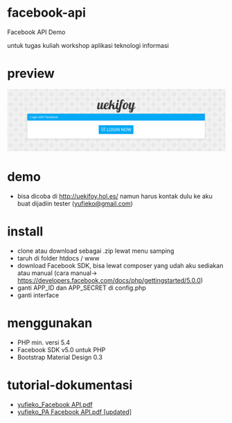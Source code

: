 # facebook-api
Facebook API Demo

untuk tugas kuliah workshop aplikasi teknologi informasi

# preview
!["preview"](https://raw.githubusercontent.com/yufieko/facebook-api/master/screenshot.png "preview")

# demo
- bisa dicoba di http://uekifoy.hol.es/ namun harus kontak dulu ke aku buat dijadiin tester (yufieko@gmail.com)

# install
- clone atau download sebagai .zip lewat menu samping
- taruh di folder htdocs / www
- download Facebook SDK, bisa lewat composer yang udah aku sediakan atau manual (cara manual-> https://developers.facebook.com/docs/php/gettingstarted/5.0.0)
- ganti APP_ID dan APP_SECRET di config.php
- ganti interface

# menggunakan
- PHP min. versi 5.4
- Facebook SDK v5.0 untuk PHP 
- Bootstrap Material Design 0.3

# tutorial-dokumentasi
- [yufieko_Facebook API.pdf](https://raw.githubusercontent.com/yufieko/facebook-api/master/yufieko_Facebook%20API.pdf)
- [yufieko_PA Facebook API.pdf [updated]](https://raw.githubusercontent.com/yufieko/facebook-api/master/yufieko_PA%20Facebook%20API.pdf)